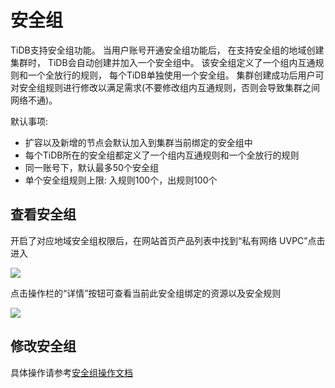 

# 安全组

TiDB支持安全组功能。 当用户账号开通安全组功能后， 在支持安全组的地域创建集群时， TiDB会自动创建并加入一个安全组中。 该安全组定义了一个组内互通规则和一个全放行的规则， 每个TiDB单独使用一个安全组。 集群创建成功后用户可对安全组规则进行修改以满足需求(不要修改组内互通规则，否则会导致集群之间网络不通)。

默认事项:

- 扩容以及新增的节点会默认加入到集群当前绑定的安全组中
- 每个TiDB所在的安全组都定义了一个组内互通规则和一个全放行的规则
- 同一账号下，默认最多50个安全组
- 单个安全组规则上限: 入规则100个，出规则100个 

## 查看安全组

开启了对应地域安全组权限后，在网站首页产品列表中找到“私有网络 UVPC”点击进入

![](http://tidb-docs.cn-bj.ufileos.com/secgroup1.png)

点击操作栏的“详情”按钮可查看当前此安全组绑定的资源以及安全规则

![](http://tidb-docs.cn-bj.ufileos.com/secgroup2.png)

## 修改安全组

具体操作请参考[安全组操作文档](https://docs.ucloud.cn/vpc/introduction/secgroup)

